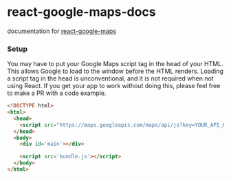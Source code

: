 # react-google-maps-docs

documentation for [react-google-maps](https://github.com/tomchentw/react-google-maps)

### Setup

You may have to put your Google Maps script tag in the head of your HTML.  This allows Google to load to the window before the HTML renders.  Loading a script tag in the head is unconventional, and it is not required when not using React.  If you get your app to work without doing this, please feel free to make a PR with a code example.

```html
<!DOCTYPE html>
<html>
  <head>
    <script src="https://maps.googleapis.com/maps/api/js?key=YOUR_API_KEY_HERE&libraries=visualization,places"></script>
  </head>
  <body>
    <div id='main'></div>

    <script src='bundle.js'></script>
  </body>
</html>
```